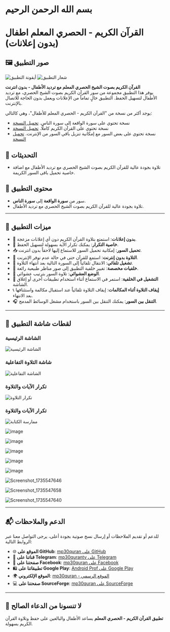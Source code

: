 # بسم الله الرحمن الرحيم

# **القرآن الكريم - الحصري المعلم اطفال (بدون إعلانات)**

## 🖼️ **صور التطبيق**

![أيقونة التطبيق](https://github.com/user-attachments/assets/39442723-f620-45c3-9f9d-bf5f037af0bd)
![شعار التطبيق](https://github.com/user-attachments/assets/6d35e435-acc6-4c9b-a016-727c964674d7)


**القرآن الكريم بصوت الشيخ الحصري المعلم مع ترديد الأطفال - بدون انترنت**  
يوفر هذا التطبيق مجموعة من سور القرآن الكريم بصوت الشيخ الحصري، مع ترديد الأطفال لتسهيل الحفظ. التطبيق خالٍ تماماً من الإعلانات ويعمل بدون الحاجة للاتصال بالإنترنت.


يوجد أكثر من نسخة من "القرآن الكريم - الحصري المعلم للأطفال"، وهي كالتالي:

- نسخة تحتوي على سورة الواقعة إلى سورة الناس. [تحميل النسخة](https://github.com/mp30quran/alhosari-teacher-kids-offline)
- نسخة تحتوي على القرآن الكريم كاملًا. [تحميل النسخة](https://github.com/mp30quran/hosry_molem_full)
- نسخة تحتوي على بعض السور مع إمكانية تنزيل باقي السور من الإنترنت. [تحميل النسخة](https://github.com/mp30quran/hsry_molem_app)




## 📖 **التحديثات**
- تلاوة بجودة عالية للقرآن الكريم بصوت الشيخ الحصري مع ترديد الأطفال مع اضافة خاصية تحميل باقى السور الكريمة.


## 📖 **محتوى التطبيق**

- سور من **سورة الواقعة** إلى **سورة الناس**.
- تلاوة بجودة عالية للقرآن الكريم بصوت الشيخ الحصري مع ترديد الأطفال.

---

## 🌟 **ميزات التطبيق**

- 🚫 **بدون إعلانات**: استمتع بتلاوة القرآن الكريم دون أي إعلانات مزعجة.
- 🔁 **خاصية التكرار**: يمكنك تكرار الآية بسهولة لتسهيل الحفظ.
- 📥 **تحميل السور**: إمكانية تحميل السور للاستماع إليها لاحقاً بدون انترنت.
- 📶 **التلاوة بدون إنترنت**: استمع للقرآن حتى في حالة عدم توفر الإنترنت.
- 🔄 **تشغيل تلقائي**: الانتقال تلقائياً إلى السورة التالية بعد انتهاء التلاوة.
- 🌄 **خلفيات مخصصة**: تغيير خلفية التطبيق إلى صور مناظر طبيعية رائعة.
- 🔀 **الوضع العشوائي**: تلاوة السور بترتيب عشوائي.
- 📱 **التشغيل في الخلفية**: استمر في الاستماع أثناء استخدام تطبيقات أخرى أو إغلاق الشاشة.
- 📞 **إيقاف التلاوة أثناء المكالمات**: إيقاف التلاوة تلقائياً عند استقبال مكالمة واستئنافها بعد الانتهاء.
- 🎧 **التنقل بين السور**: يمكنك التنقل بين السور باستخدام مشغل الوسائط المدمج.

---

## 📸 **لقطات شاشة التطبيق**

### الشاشة الرئيسية
![الشاشة الرئيسية](https://github.com/user-attachments/assets/4a5e0efa-ecbf-4586-a2d9-574075dc0521)

### شاشة التلاوة التفاعلية
![الشاشة التفاعلية](https://github.com/user-attachments/assets/930000d8-c7d0-4278-ac9a-715c80d4b76f)

### تكرار الآيات والتلاوة
![تكرار التلاوة](https://github.com/user-attachments/assets/1b73b82a-1b07-4749-95a9-d64bfe17c95f)

###  تكرار الآيات والتلاوة
![ممارسة الكتابة](https://github.com/user-attachments/assets/3dec47b1-743f-4a15-b744-370e860ac83a)

![image](https://github.com/user-attachments/assets/49c56076-0f0f-45c4-b532-541bc61667ca)

![image](https://github.com/user-attachments/assets/532d58b0-1d7c-414e-a1b0-04637cdae725)

![image](https://github.com/user-attachments/assets/b5ec4fcd-7503-4bdb-8021-6720c44408b1)

![image](https://github.com/user-attachments/assets/3fe5aee5-0a42-479e-b89e-2d3d7037361c)


![image](https://github.com/user-attachments/assets/c47ebdb3-7e74-4463-8654-a8880b1701c4)

![Screenshot_1735547646](https://github.com/user-attachments/assets/6eb84f7c-01d8-4804-b43e-bc86b211d65a)

![Screenshot_1735547658](https://github.com/user-attachments/assets/0d5c85b2-47c9-4caa-a7d1-eff0188a3ae2)

![Screenshot_1735547640](https://github.com/user-attachments/assets/67360c4d-52dd-4c87-bbd4-0b4608a1fe06)



---

## 📬 **الدعم والملاحظات**

للدعم أو تقديم الملاحظات أو إرسال نسخ صوتية بجودة أعلى، يرجى التواصل معنا عبر الروابط التالية:

- 🌐 **الموقع على GitHub**: [mp30quran على GitHub](https://github.com/mp30quran)
- 📱 **قناتنا على Telegram**: [mp30qurantv على Telegram](https://t.me/mp30qurantv)
- 📘 **صفحتنا على Facebook**: [mp30quran على Facebook](https://facebook.com/mp30quran)
- 🛍️ **تطبيقاتنا على Google Play**: [Android Prof على Google Play](https://play.google.com/store/apps/developer?id=Android+Prof)
- 🌍 **الموقع الإلكتروني**: [mp30quran - الموقع الرسمي](https://sites.google.com/view/mp30quran/home)
- 💻 **صفحتنا على SourceForge**: [mp30quran على SourceForge](https://mp30quran.sourceforge.io/)

---

## 🙏 **لا تنسونا من الدعاء الصالح**

**تطبيق القرآن الكريم - الحصري المعلم** يساعد الأطفال والبالغين على حفظ وتلاوة القرآن الكريم بسهولة. 
